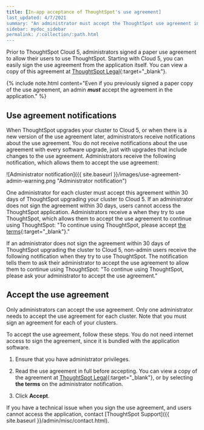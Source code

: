 ```yaml
---
title: [In-app acceptance of ThoughtSpot's use agreement]
last_updated: 4/7/2021
summary: "An administrator must accept the ThoughtSpot use agreement in the application to allow users to continue using the application."
sidebar: mydoc_sidebar
permalink: /:collection/:path.html
---
```

Prior to ThoughtSpot Cloud 5, administrators signed a paper use agreement to allow their users to use ThoughtSpot. Starting with Cloud 5, you can easily sign the use agreement from the application itself. You can view a copy of this agreement at [ThoughtSpot Legal](https://www.thoughtspot.com/legal/thoughtspot-cloud-subscription-agreement){:target="_blank"}.

{% include note.html content="Even if you previously signed a paper copy of the use agreement, an admin <strong><em>must</em></strong> accept the agreement in the application." %}

## Use agreement notifications

When ThoughtSpot upgrades your cluster to Cloud 5, or when there is a new version of the use agreement later, administrators receive notifications about the use agreement. You do not receive notifications about the use agreement with every software upgrade, just with upgrades that include changes to the use agreement. Administrators receive the following notification, which allows them to accept the use agreement:

![Administrator notification]({{ site.baseurl }}/images/use-agreement-admin-warning.png "Administrator notification")

One administrator for each cluster must accept this agreement within 30 days of ThoughtSpot upgrading your cluster to Cloud 5. If an administrator does not sign the agreement within 30 days, users cannot access the ThoughtSpot application. Administrators receive a when they try to use ThoughtSpot, which allows them to accept the use agreement to continue using ThoughtSpot: "To continue using ThoughtSpot, please accept [the terms](https://www.thoughtspot.com/legal/thoughtspot-cloud-subscription-agreement){:target="_blank"}."

If an administrator does not sign the agreement within 30 days of ThoughtSpot upgrading the cluster to Cloud 5, non-admin users receive the following notification when they try to use ThoughtSpot. The notification tells them to ask their administrator to accept the use agreement to allow them to continue using ThoughtSpot: "To continue using ThoughtSpot, please ask your administrator to accept the use agreement."

## Accept the use agreement
Only administrators can accept the use agreement. Only one administrator needs to accept the use agreement for each cluster. Note that you must sign an agreement for each of your clusters.

To accept the use agreement, follow these steps. You do not need internet access to sign the agreement, since it is bundled with the application software.

1. Ensure that you have administrator privileges.

2. Read the use agreement in full before accepting. You can view a copy of the agreement at [ThoughtSpot Legal](https://www.thoughtspot.com/legal/thoughtspot-cloud-subscription-agreement){:target="_blank"}, or by selecting **the terms** on the administrator notification.

4. Click **Accept**.

If you have a technical issue when you sign the use agreement, and users cannot access the application, contact [ThoughtSpot Support]({{ site.baseurl }}/admin/misc/contact.html).
